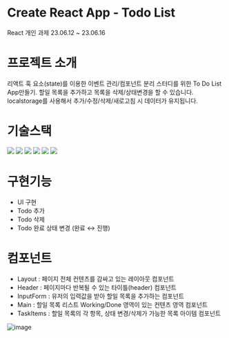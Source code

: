 # Create React App - Todo List
React 개인 과제 23.06.12 ~ 23.06.16

# 프로젝트 소개
리액트 훅 요소(state)를 이용한 이벤트 관리/컴포넌트 분리 스터디를 위한 To Do List App만들기.
할일 목록을 추가하고 목록을 삭제/상태변경을 할 수 있습니다.
localstorage를 사용해서 추가/수정/삭제/새로고침 시 데이터가 유지됩니다.

# 기술스택
<img src="https://img.shields.io/badge/html5-E34F26?style=for-the-badge&logo=html5&logoColor=white"> <img src="https://img.shields.io/badge/css-1572B6?style=for-the-badge&logo=css3&logoColor=white"> <img src="https://img.shields.io/badge/javascript-F7DF1E?style=for-the-badge&logo=javascript&logoColor=black"> <img src="https://img.shields.io/badge/react-61DAFB?style=for-the-badge&logo=react&logoColor=black"> <img src="https://img.shields.io/badge/github-181717?style=for-the-badge&logo=github&logoColor=white"> <img src="https://img.shields.io/badge/git-F05032?style=for-the-badge&logo=git&logoColor=white">

# 구현기능
  - UI 구현
  - Todo 추가
  - Todo 삭제
  - Todo 완료 상태 변경 (완료 ↔ 진행)

# 컴포넌트
  - Layout : 페이지 전체 컨텐츠를 감싸고 있는 레이아웃 컴포넌트
  - Header : 페이지마다 반복될 수 있는 타이틀(header) 컴포넌트 
  - InputForm : 유저의 입력값을 받아 할일 목록을 추가하는 컴포넌트
  - Main : 할일 목록 리스트 Working/Done 영역이 있는 컨텐츠 영역 컴포넌트
  - TaskItems : 할일 목록의 각 항목, 상태 변경/삭제가 가능한 목록 아이템 컴포넌트

![image](https://github.com/heejung-newheee/Todo-List/assets/126348461/4b0355cf-c2b5-4f82-ae6a-768cc5621631)

